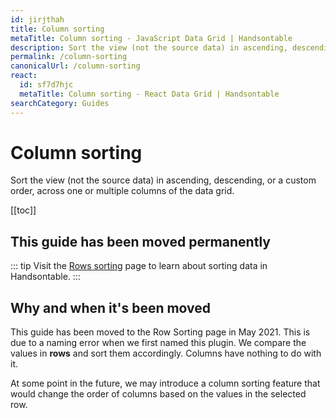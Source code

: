 ```yaml
---
id: jirjthah
title: Column sorting
metaTitle: Column sorting - JavaScript Data Grid | Handsontable
description: Sort the view (not the source data) in ascending, descending, or a custom order, across one or multiple columns of the data grid.
permalink: /column-sorting
canonicalUrl: /column-sorting
react:
  id: sf7d7hjc
  metaTitle: Column sorting - React Data Grid | Handsontable
searchCategory: Guides
---
```


# Column sorting

Sort the view (not the source data) in ascending, descending, or a custom order, across one or multiple columns of the data grid.

[[toc]]

## This guide has been moved permanently

::: tip
Visit the [Rows sorting](@/guides/rows/rows-sorting.md) page to learn about sorting data in Handsontable.
:::

## Why and when it's been moved

This guide has been moved to the Row Sorting page in May 2021. This is due to a naming error when we first named this plugin. We compare the values in **rows** and sort them accordingly. Columns have nothing to do with it.

At some point in the future, we may introduce a column sorting feature that would change the order of columns based on the values in the selected row.
